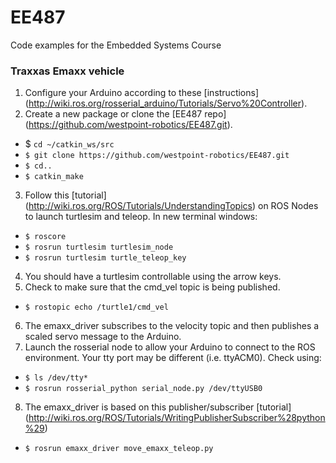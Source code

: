 # EE487
Code examples for the Embedded Systems Course

### Traxxas Emaxx vehicle
1. Configure your Arduino according to these [instructions] (http://wiki.ros.org/rosserial_arduino/Tutorials/Servo%20Controller).
2. Create a new package or clone the [EE487 repo] (https://github.com/westpoint-robotics/EE487.git).
  - $ `cd ~/catkin_ws/src`
  - `$ git clone https://github.com/westpoint-robotics/EE487.git`
  - `$ cd..`
  - `$ catkin_make`
3. Follow this [tutorial] (http://wiki.ros.org/ROS/Tutorials/UnderstandingTopics) on ROS Nodes to launch turtlesim and teleop. In new terminal windows:
  - `$ roscore`
  - `$ rosrun turtlesim turtlesim_node`
  - `$ rosrun turtlesim turtle_teleop_key`
4. You should have a turtlesim controllable using the arrow keys.  
5. Check to make sure that the cmd_vel topic is being published.
  - `$ rostopic echo /turtle1/cmd_vel` 
6. The emaxx_driver subscribes to the velocity topic and then publishes a scaled servo message to the Arduino.
7. Launch the rosserial node to allow your Arduino to connect to the ROS environment.  Your tty port may be different (i.e. ttyACM0).  Check using:
  - `$ ls /dev/tty*`
  - `$ rosrun rosserial_python serial_node.py /dev/ttyUSB0`
8. The emaxx_driver is based on this publisher/subscriber [tutorial] (http://wiki.ros.org/ROS/Tutorials/WritingPublisherSubscriber%28python%29)
  - `$ rosrun emaxx_driver move_emaxx_teleop.py`
